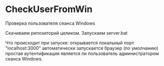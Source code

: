 # CheckUserFromWin
Проверка пользователя сеанса Windows

Скачиваем репозиторий целиком.
Запускаем server.bat

Что происходит при запуске: 
открывается локальный порт "localhost:3000"
автоматически запускается браузер (по умолчанию)
простая аутентификация является ли пользователь администратором сеанса Windows.
